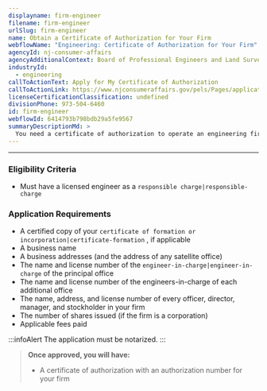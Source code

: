 ```yaml
---
displayname: firm-engineer
filename: firm-engineer
urlSlug: firm-engineer
name: Obtain a Certificate of Authorization for Your Firm
webflowName: "Engineering: Certificate of Authorization for Your Firm"
agencyId: nj-consumer-affairs
agencyAdditionalContext: Board of Professional Engineers and Land Surveyors
industryId:
  - engineering
callToActionText: Apply for My Certificate of Authorization
callToActionLink: https://www.njconsumeraffairs.gov/pels/Pages/applications.aspx
licenseCertificationClassification: undefined
divisionPhone: 973-504-6460
id: firm-engineer
webflowId: 6414793b798bdb29a5fe9567
summaryDescriptionMd: >
  You need a certificate of authorization to operate an engineering firm.
---
```


---

### Eligibility Criteria

- Must have a licensed engineer as a `responsible charge|responsible-charge`

### Application Requirements

- A certified copy of your `certificate of formation or incorporation|certificate-formation` , if applicable
- A business name
- A business addresses (and the address of any satellite office)
- The name and license number of the `engineer-in-charge|engineer-in-charge` of the principal office
- The name and license number of the engineers-in-charge of each additional office
- The name, address, and license number of every officer, director, manager, and stockholder in your firm
- The number of shares issued (if the firm is a corporation)
- Applicable fees paid

:::infoAlert
The application must be notarized.
:::

> **Once approved, you will have:**
>
> - A certificate of authorization with an authorization number for your firm
